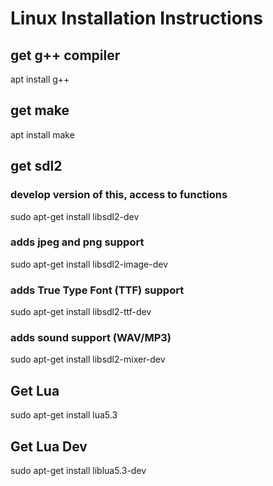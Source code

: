 # Linux Installation Instructions

## get g++ compiler
apt install g++

## get make
apt install make

## get sdl2
### develop version of this, access to functions
sudo apt-get install libsdl2-dev

### adds jpeg and png support
sudo apt-get install libsdl2-image-dev

### adds True Type Font (TTF) support
sudo apt-get install libsdl2-ttf-dev

### adds sound support (WAV/MP3)
sudo apt-get install libsdl2-mixer-dev

## Get Lua
sudo apt-get install lua5.3

## Get Lua Dev
sudo apt-get install liblua5.3-dev